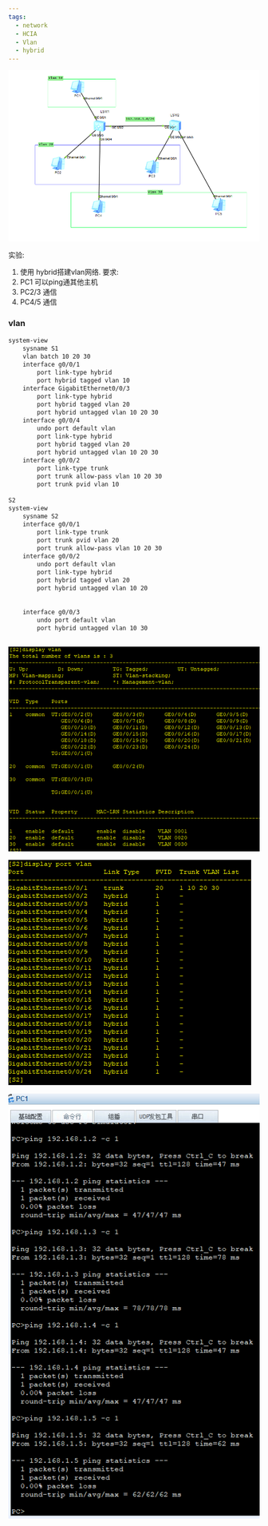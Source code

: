 ```yaml
---
tags:
  - network
  - HCIA
  - Vlan
  - hybrid
---
```

![](./images/1201/1201_topo.png)

实验:
1. 使用 hybrid搭建vlan网络.
要求:
1. PC1 可以ping通其他主机
2. PC2/3 通信
3. PC4/5 通信


### vlan
```
system-view
	sysname S1
	vlan batch 10 20 30
	interface g0/0/1
		port link-type hybrid
		port hybrid tagged vlan 10
	interface GigabitEthernet0/0/3
		port link-type hybrid
		port hybrid tagged vlan 20
		port hybrid untagged vlan 10 20 30
	interface g0/0/4
		undo port default vlan
		port link-type hybrid
		port hybrid tagged vlan 20
		port hybrid untagged vlan 10 20 30
	interface g0/0/2
		port link-type trunk 	
		port trunk allow-pass vlan 10 20 30
		port trunk pvid vlan 10

S2
system-view
	sysname S2
	interface g0/0/1
		port link-type trunk
		port trunk pvid vlan 20
		port trunk allow-pass vlan 10 20 30
	interface g0/0/2
		undo port default vlan 
		port link-type hybrid
		port hybrid tagged vlan 20
		port hybrid untagged vlan 10 20


	interface g0/0/3
		undo port default vlan 
		port hybrid untagged vlan 10 30
	
```
![](./images/1201/1201_s1_vlan_table.png)


![](./images/1201/1201_s1_port_vlan.png)

![](./images/1201/1201_pc1_ping_pc2345.png)


